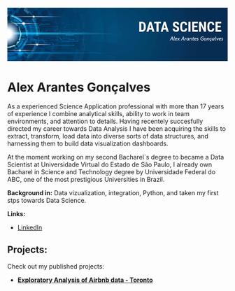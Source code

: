 <p align="center">
  <img src="banner.png" >
</p>

# Alex Arantes Gonçalves


As a experienced Science Application professional with more than 17 years of experience I combine analytical skills, ability to work in team environments, and attention to details. Having recentely succesfully directed my career towards Data Analysis I have been acquiring the skills to extract, transform, load data into diverse sorts of data structures, and harnessing them to build data visualization dashboards.

At the moment working on my second Bacharel´s degree to became a Data Scientist at Universidade Virtual do Estado de São Paulo, I already own Bacharel in Science and Technology degree by Universidade Federal do ABC, one of the most prestigious Universities in Brazil.

**Background in:** Data vizualization, integration, Python, and taken my first stps towards Data Science.

**Links:**

* [LinkedIn](https://www.linkedin.com/in/alexarantesgoncalves/)

## Projects:
Check out my published projects:

* **[Exploratory Analysis of Airbnb data - Toronto](https://github.com/Axargon/ds_portfolio_In/blob/master/Analysing_Airbnb_Data_for_Toronto.ipynb)**
